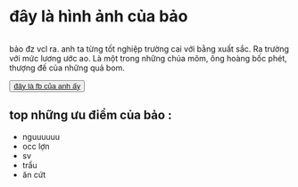 <!DOCTYPE html>
<html>
    <head>
        <meta charset="UTF-8">
        <title>
            phucdz okkkkk vcl
        </title>
    </head>
    <body>
        <h1>
            đây là hình ảnh của bảo
        </h1>
        <img src="https://i1-vnexpress.vnecdn.net/2015/03/19/trong-2309-1426757891.jpg?w=680&h=0&q=100&dpr=1&fit=crop&s=KxjEeNVOxWYN3mHTgtQXeA" alt="">
        <p>
            bảo đz vcl ra. anh ta từng tốt nghiệp trường cai với bằng xuất sắc. Ra trường với mức lương ước ao. Là một trong những chúa mõm, ông hoàng bốc phét, thượng đế của những quả bom.
        </p>
        <button>
            <!-- <a href="https://www.facebook.com/the.tranquang.923">
                đây là fb của anh ấy
            </a> -->
            <a href="https://www.facebook.com/profile.php?id=100046009243346">
                đây là fb của anh ấy
            </a>
        </button>
        <h2>top những ưu điểm của bảo :</h2>
        <ul>
            <li>nguuuuuu</li>
            <li>occ lợn</li>
            <li>sv</li>
            <li>trẩu</li>
            <li>ăn cứt</li>
        </ul>
    </body>
</html>
